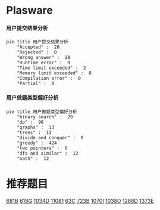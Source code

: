 # Plasware

<!-- tabs:start -->



#### **用户提交结果分析**

```mermaid
pie title 用户提交结果分析
    "Accepted" :  20
    "Rejected" :  0
    "Wrong answer" :  28
    "Runtime error" :  0
    "Time limit exceeded" :  2
    "Memory limit exceeded" :  0
    "Compilation error" :  0
    "Partial" :  0
```

#### **用户做题类型偏好分析**

```mermaid
pie title 用户做题类型偏好分析
    "binary search" :  29
    "dp" :  96
    "graphs" :  13
    "trees" :  13
    "divide and conquer" :  0
    "greedy" :  424
    "two pointers" :  6
    "dfs and similar" :  12
    "math" :  12
```



<!-- tabs:end -->
# 推荐题目
[681B](https://codeforces.com/contest/681/problem/B)
[618G](https://codeforces.com/contest/618/problem/G)
[1034D](https://codeforces.com/contest/1034/problem/D)
[11081](https://codeforces.com/contest/1108/problem/1)
[63C](https://codeforces.com/contest/63/problem/C)
[723B](https://codeforces.com/contest/723/problem/B)
[1070I](https://codeforces.com/contest/1070/problem/I)
[1038D](https://codeforces.com/contest/1038/problem/D)
[1288D](https://codeforces.com/contest/1288/problem/D)
[1373E](https://codeforces.com/contest/1373/problem/E)
